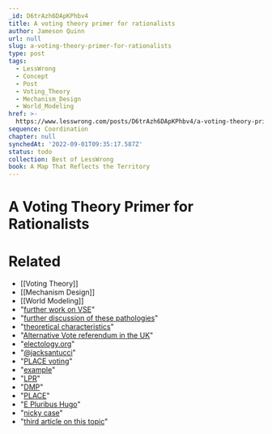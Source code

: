 ```yaml
---
_id: D6trAzh6DApKPhbv4
title: A voting theory primer for rationalists
author: Jameson Quinn
url: null
slug: a-voting-theory-primer-for-rationalists
type: post
tags:
  - LessWrong
  - Concept
  - Post
  - Voting_Theory
  - Mechanism_Design
  - World_Modeling
href: >-
  https://www.lesswrong.com/posts/D6trAzh6DApKPhbv4/a-voting-theory-primer-for-rationalists
sequence: Coordination
chapter: null
synchedAt: '2022-09-01T09:35:17.587Z'
status: todo
collection: Best of LessWrong
book: A Map That Reflects the Territory
---
```


# A Voting Theory Primer for Rationalists


# Related

- [[Voting Theory]]
- [[Mechanism Design]]
- [[World Modeling]]
- "[further work on VSE](http://electology.github.io/vse-sim/VSE/)"
- "[further discussion of these pathologies](https://www.lesserwrong.com/posts/4vEFX6EPpdQZfqnnS/5-general-voting-pathologies-lesser-names-of-moloch)"
- "[theoretical characteristics](http://zesty.ca/voting/sim/)"
- "[Alternative Vote referendum in the UK](https://en.wikipedia.org/wiki/United_Kingdom_Alternative_Vote_referendum,_2011)"
- "[electology.org](http://electology.org/)"
- "[@jacksantucci](https://twitter.com/jacksantucci/)"
- "[PLACE voting](http://wiki.electorama.com/wiki/PLACE_FAQ)"
- "[example](https://medium.com/@jameson.quinn/place-example-bbfcd85a232f)"
- "[LPR](http://localpr.ca/basics/index.html)"
- "[DMP](https://dmpforcanada.com/)"
- "[PLACE](https://wiki.electorama.com/wiki/PLACE_FAQ)"
- "[E Pluribus Hugo](https://www.schneier.com/academic/paperfiles/Proportional_Voting_System.pdf)"
- "[nicky case](http://ncase.me/ballot/)"
- "[third article on this topic](https://www.lesserwrong.com/posts/E3qhjwJAgCW6wGRpH/multi-winner-voting-a-question-of-alignment)"
